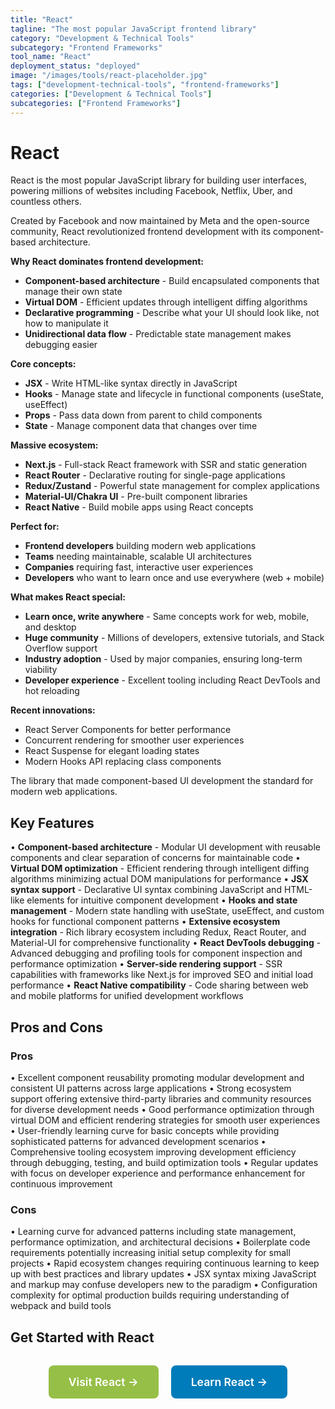 ```yaml
---
title: "React"
tagline: "The most popular JavaScript frontend library"
category: "Development & Technical Tools"
subcategory: "Frontend Frameworks"
tool_name: "React"
deployment_status: "deployed"
image: "/images/tools/react-placeholder.jpg"
tags: ["development-technical-tools", "frontend-frameworks"]
categories: ["Development & Technical Tools"]
subcategories: ["Frontend Frameworks"]
---
```


# React

React is the most popular JavaScript library for building user interfaces, powering millions of websites including Facebook, Netflix, Uber, and countless others.

Created by Facebook and now maintained by Meta and the open-source community, React revolutionized frontend development with its component-based architecture.

**Why React dominates frontend development:**
- **Component-based architecture** - Build encapsulated components that manage their own state
- **Virtual DOM** - Efficient updates through intelligent diffing algorithms
- **Declarative programming** - Describe what your UI should look like, not how to manipulate it
- **Unidirectional data flow** - Predictable state management makes debugging easier

**Core concepts:**
- **JSX** - Write HTML-like syntax directly in JavaScript
- **Hooks** - Manage state and lifecycle in functional components (useState, useEffect)
- **Props** - Pass data down from parent to child components
- **State** - Manage component data that changes over time

**Massive ecosystem:**
- **Next.js** - Full-stack React framework with SSR and static generation
- **React Router** - Declarative routing for single-page applications
- **Redux/Zustand** - Powerful state management for complex applications
- **Material-UI/Chakra UI** - Pre-built component libraries
- **React Native** - Build mobile apps using React concepts

**Perfect for:**
- **Frontend developers** building modern web applications
- **Teams** needing maintainable, scalable UI architectures
- **Companies** requiring fast, interactive user experiences
- **Developers** who want to learn once and use everywhere (web + mobile)

**What makes React special:**
- **Learn once, write anywhere** - Same concepts work for web, mobile, and desktop
- **Huge community** - Millions of developers, extensive tutorials, and Stack Overflow support
- **Industry adoption** - Used by major companies, ensuring long-term viability
- **Developer experience** - Excellent tooling including React DevTools and hot reloading

**Recent innovations:**
- React Server Components for better performance
- Concurrent rendering for smoother user experiences
- React Suspense for elegant loading states
- Modern Hooks API replacing class components

The library that made component-based UI development the standard for modern web applications.

## Key Features

• **Component-based architecture** - Modular UI development with reusable components and clear separation of concerns for maintainable code
• **Virtual DOM optimization** - Efficient rendering through intelligent diffing algorithms minimizing actual DOM manipulations for performance
• **JSX syntax support** - Declarative UI syntax combining JavaScript and HTML-like elements for intuitive component development
• **Hooks and state management** - Modern state handling with useState, useEffect, and custom hooks for functional component patterns
• **Extensive ecosystem integration** - Rich library ecosystem including Redux, React Router, and Material-UI for comprehensive functionality
• **React DevTools debugging** - Advanced debugging and profiling tools for component inspection and performance optimization
• **Server-side rendering support** - SSR capabilities with frameworks like Next.js for improved SEO and initial load performance
• **React Native compatibility** - Code sharing between web and mobile platforms for unified development workflows

## Pros and Cons

### Pros
• Excellent component reusability promoting modular development and consistent UI patterns across large applications
• Strong ecosystem support offering extensive third-party libraries and community resources for diverse development needs
• Good performance optimization through virtual DOM and efficient rendering strategies for smooth user experiences
• User-friendly learning curve for basic concepts while providing sophisticated patterns for advanced development scenarios
• Comprehensive tooling ecosystem improving development efficiency through debugging, testing, and build optimization tools
• Regular updates with focus on developer experience and performance enhancement for continuous improvement

### Cons
• Learning curve for advanced patterns including state management, performance optimization, and architectural decisions
• Boilerplate code requirements potentially increasing initial setup complexity for small projects
• Rapid ecosystem changes requiring continuous learning to keep up with best practices and library updates
• JSX syntax mixing JavaScript and markup may confuse developers new to the paradigm
• Configuration complexity for optimal production builds requiring understanding of webpack and build tools

## Get Started with React

<div style="text-align: center; margin: 2rem 0;">
  <a href="https://react.dev" target="_blank" rel="noopener noreferrer" style="display: inline-block; background: #96BF47; color: white; padding: 1rem 2rem; text-decoration: none; border-radius: 8px; font-weight: 600; font-size: 1.1rem; margin-right: 1rem;">Visit React →</a>
  <a href="https://react.dev/learn" target="_blank" rel="noopener noreferrer" style="display: inline-block; background: #007cba; color: white; padding: 1rem 2rem; text-decoration: none; border-radius: 8px; font-weight: 600; font-size: 1.1rem;">Learn React →</a>
</div>